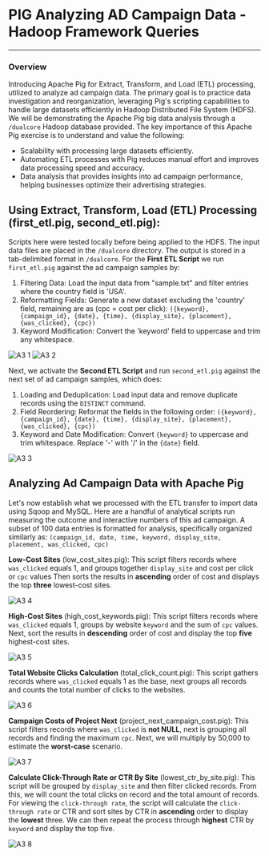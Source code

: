 # PIG Analyzing AD Campaign Data - Hadoop Framework Queries
---
### Overview
Introducing Apache Pig for Extract, Transform, and Load (ETL) processing, utilized to analyze ad campaign data. The primary goal is to practice data investigation and reorganization, leveraging Pig's scripting capabilities to handle large datasets efficiently in Hadoop Distributed File System (HDFS). We will be demonstrating the Apache Pig big data analysis through a `/dualcore` Hadoop database provided. The key importance of this Apache Pig exercise is to understand and value the following: 
- Scalability with processing large datasets efficiently.
- Automating ETL processes with Pig reduces manual effort and improves data processing speed and accuracy.
- Data analysis that provides insights into ad campaign performance, helping businesses optimize their advertising strategies.

## Using Extract, Transform, Load (ETL) Processing (first_etl.pig, second_etl.pig):
Scripts here were tested locally before being applied to the HDFS. The input data files are placed in the `/dualcore` directory. The output is stored in a tab-delimited format in `/dualcore`.
For the **First ETL Script** we run `first_etl.pig` against the ad campaign samples by:
1. Filtering Data: Load the input data from "sample.txt" and filter entries where the country field is 'USA'.
2. Reformatting Fields: Generate a new dataset excluding the 'country' field, remaining are as (cpc = cost per click):
   ```({keyword}, {campaign_id}, {date}, {time}, {display_site}, {placement}, {was_clicked}, {cpc})```
3. Keyword Modification: Convert the 'keyword' field to uppercase and trim any whitespace.

![A3 1](https://github.com/user-attachments/assets/08ab64d3-ff0c-461f-86ba-cedb23f181f4)
![A3 2](https://github.com/user-attachments/assets/f97bd5fb-8080-4e43-ba08-5fc4e4ca4081)


Next, we activate the **Second ETL Script** and run `second_etl.pig` against the next set of ad campaign samples, which does:
1. Loading and Deduplication: Load input data and remove duplicate records using the `DISTINCT` command.
2. Field Reordering: Reformat the fields in the following order:
  ```({keyword}, {campaign_id}, {date}, {time}, {display_site}, {placement}, {was_clicked}, {cpc})```
3. Keyword and Date Modification: Convert `{keyword}` to uppercase and trim whitespace. Replace '-' with '/' in the `{date}` field.

![A3 3](https://github.com/user-attachments/assets/5c4b487b-6dbd-4283-b14b-b7d83d3b376f)

## Analyzing Ad Campaign Data with Apache Pig
Let's now establish what we processed with the ETL transfer to import data using Sqoop and MySQL. Here are a handful of analytical scripts run measuring the outcome and interactive numbers of this ad campaign. 
A subset of 100 data entries is formatted for analysis, specifically organized similarly as:
```(campaign_id, date, time, keyword, display_site, placement, was_clicked, cpc)```

**Low-Cost Sites** (low_cost_sites.pig):
This script filters records where `was_clicked` equals 1, and groups together `display_site` and cost per click or `cpc` values
Then sorts the results in **ascending** order of cost and displays the top **three** lowest-cost sites.

![A3 4](https://github.com/user-attachments/assets/739794c9-276f-4047-a5da-63a29f465bc0)

**High-Cost Sites** (high_cost_keywords.pig):
This script filters records where `was_clicked` equals 1, groups by website `keyword` and the sum of `cpc` values.
Next, sort the results in **descending** order of cost and display the top **five** highest-cost sites.

![A3 5](https://github.com/user-attachments/assets/47a13eb3-62e5-4525-9ffb-fe40e8ab681f)

**Total Website Clicks Calculation** (total_click_count.pig):
This script gathers records where `was_clicked` equals 1 as the base, next groups all records and counts the total number of clicks to the websites.

![A3 6](https://github.com/user-attachments/assets/434035bf-fce1-4b92-9159-1159cc8e7ffb)

**Campaign Costs of Project Next** (project_next_campaign_cost.pig):
This script filters records where `was_clicked` is **not NULL**, next is grouping all records and finding the maximum `cpc`. 
Next, we will multiply by 50,000 to estimate the **worst-case** scenario.

![A3 7](https://github.com/user-attachments/assets/42c8d2eb-febf-4e75-b94c-39c3449a390e)

**Calculate Click-Through Rate or CTR By Site** (lowest_ctr_by_site.pig):
This script will be grouped by `display_site` and then filter clicked records. From this, we will count the total clicks on record and the total amount of records.
For viewing the `click-through rate`, the script will calculate the `click-through rate` or CTR and sort sites by CTR in **ascending** order to display the **lowest** three. 
We can then repeat the process through **highest** CTR by `keyword` and display the top five.

![A3 8](https://github.com/user-attachments/assets/8d1214ea-95cb-4395-84b6-8825f4b1ebb2)
